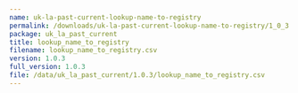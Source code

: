```yaml
---
name: uk-la-past-current-lookup-name-to-registry
permalink: /downloads/uk-la-past-current-lookup-name-to-registry/1_0_3
package: uk_la_past_current
title: lookup_name_to_registry
filename: lookup_name_to_registry.csv
version: 1.0.3
full_version: 1.0.3
file: /data/uk_la_past_current/1.0.3/lookup_name_to_registry.csv
---
```

